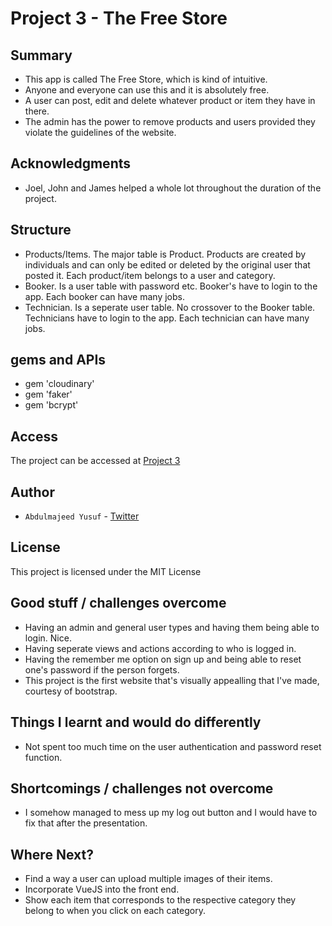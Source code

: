 # Project 3 - The Free Store

## Summary
* This app is called The Free Store, which is kind of intuitive.
* Anyone and everyone can use this and it is absolutely free.
* A user can post, edit and delete whatever product or item they have in there.
* The admin has the power to remove products and users provided they violate the guidelines of the website.

## Acknowledgments
* Joel, John and James helped a whole lot throughout the duration of the project.


## Structure
* Products/Items. The major table is Product. Products are created by individuals and can only be edited or deleted by the original user that posted it. Each product/item belongs to a user and category. 
* Booker. Is a user table with password etc. Booker's have to login to the app. Each booker can have many jobs.
* Technician. Is a seperate user table. No crossover to the Booker table. Technicians have to login to the app. Each technician can have many jobs.


## gems and APIs
* gem 'cloudinary'
* gem 'faker'
* gem 'bcrypt'

## Access
The project can be accessed at [Project 3](https://projectthree.herokuapp.com/)


## Author

* `Abdulmajeed Yusuf` - [Twitter](http:twitter.com/oolakunle)

## License

This project is licensed under the MIT License

## Good stuff / challenges overcome
* Having an admin and general user types and having them being able to login. Nice.
* Having seperate views and actions according to who is logged in.
* Having the remember me option on sign up and being able to reset one's password if the person forgets.
* This project is the first website that's visually appealling that I've made, courtesy of bootstrap.

## Things I learnt and would do differently
* Not spent too much time on the user authentication and password reset function.


## Shortcomings / challenges not overcome
* I somehow managed to mess up my log out button and I would have to fix that after the presentation.

## Where Next?
* Find a way a user can upload multiple images of their items.
* Incorporate VueJS into the front end.
* Show each item that corresponds to the respective category they belong to when you click on each category.


